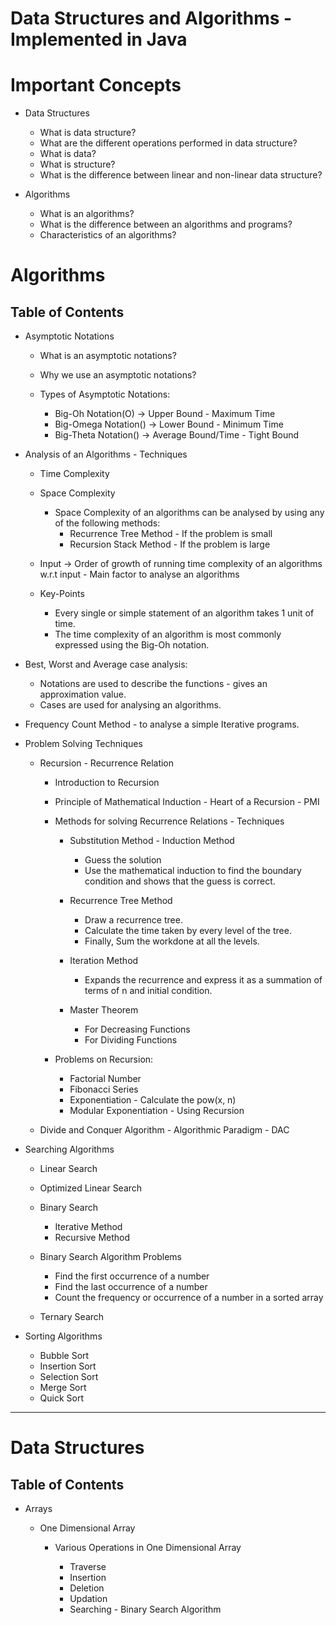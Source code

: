 # Data Structures and Algorithms - Implemented in Java

# Important Concepts

- Data Structures

	- What is data structure?
	- What are the different operations performed in data structure?
	- What is data?
	- What is structure?
	- What is the difference between linear and non-linear data structure?

- Algorithms

	- What is an algorithms?
	- What is the difference between an algorithms and programs?
	- Characteristics of an algorithms?


# Algorithms

## Table of Contents

- Asymptotic Notations

	- What is an asymptotic notations?
	- Why we use an asymptotic notations?

	- Types of Asymptotic Notations:

		- Big-Oh Notation(O) -> Upper Bound - Maximum Time
		- Big-Omega Notation() -> Lower Bound - Minimum Time
		- Big-Theta Notation() -> Average Bound/Time - Tight Bound

- Analysis of an Algorithms - Techniques

	- Time Complexity
	- Space Complexity
		- Space Complexity of an algorithms can be analysed by using any of the following methods:
			- Recurrence Tree Method - If the problem is small
			- Recursion Stack Method - If the problem is large 

	- Input -> Order of growth of running time complexity of an algorithms w.r.t input - Main factor to analyse an algorithms

	- Key-Points

		- Every single or simple statement of an algorithm takes 1 unit of time.
		- The time complexity of an algorithm is most commonly expressed using the Big-Oh notation.

- Best, Worst and Average case analysis:
	
	- Notations are used to describe the functions - gives an approximation value.
	- Cases are used for analysing an algorithms.

- Frequency Count Method - to analyse a simple Iterative programs.

- Problem Solving Techniques

	- Recursion - Recurrence Relation

		- Introduction to Recursion

		- Principle of Mathematical Induction - Heart of a Recursion - PMI

		- Methods for solving Recurrence Relations - Techniques

			- Substitution Method - Induction Method
				- Guess the solution
				- Use the mathematical induction to find the boundary condition and shows that the guess is correct.

			- Recurrence Tree Method
				- Draw a recurrence tree.
				- Calculate the time taken by every level of the tree.
				- Finally, Sum the workdone at all the levels.

			- Iteration Method
				- Expands the recurrence and express it as a summation of terms of n and initial condition.

			- Master Theorem
				- For Decreasing Functions
				- For Dividing Functions

		- Problems on Recursion:
			- Factorial Number
			- Fibonacci Series
			- Exponentiation - Calculate the pow(x, n)
			- Modular Exponentiation - Using Recursion

	- Divide and Conquer Algorithm - Algorithmic Paradigm - DAC


- Searching Algorithms

	- Linear Search
	- Optimized Linear Search

	- Binary Search
		- Iterative Method
		- Recursive Method

	- Binary Search Algorithm Problems
		- Find the first occurrence of a number
		- Find the last occurrence of a number
		- Count the frequency or occurrence of a number in a sorted array

	- Ternary Search

- Sorting Algorithms

	- Bubble Sort
	- Insertion Sort
	- Selection Sort
	- Merge Sort
	- Quick Sort



---

# Data Structures

## Table of Contents

- Arrays

	- One Dimensional Array

		- Various Operations in One Dimensional Array

			- Traverse
			- Insertion
			- Deletion
			- Updation
			- Searching - Binary Search Algorithm